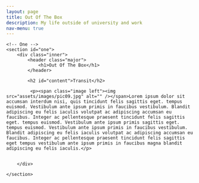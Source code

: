 ```yaml
---
layout: page
title: Out Of The Box
description: My life outside of university and work
nav-menu: true
---
```


<!-- Main -->
<div id="main" class="alt">

    <!-- One -->
    <section id="one">
        <div class="inner">
            <header class="major">
                <h1>Out Of The Box</h1>
            </header>

            <h2 id="content">Transit</h2>

             <p><span class="image left"><img src="assets/images/pic09.jpg" alt="" /></span>Lorem ipsum dolor sit accumsan interdum nisi, quis tincidunt felis sagittis eget. tempus euismod. Vestibulum ante ipsum primis in faucibus vestibulum. Blandit adipiscing eu felis iaculis volutpat ac adipiscing accumsan eu faucibus. Integer ac pellentesque praesent tincidunt felis sagittis eget. tempus euismod. Vestibulum ante ipsum primis sagittis eget. tempus euismod. Vestibulum ante ipsum primis in faucibus vestibulum. Blandit adipiscing eu felis iaculis volutpat ac adipiscing accumsan eu faucibus. Integer ac pellentesque praesent tincidunt felis sagittis eget tempus vestibulum ante ipsum primis in faucibus magna blandit adipiscing eu felis iaculis.</p>

        
        </div>

    </section>

</div>
